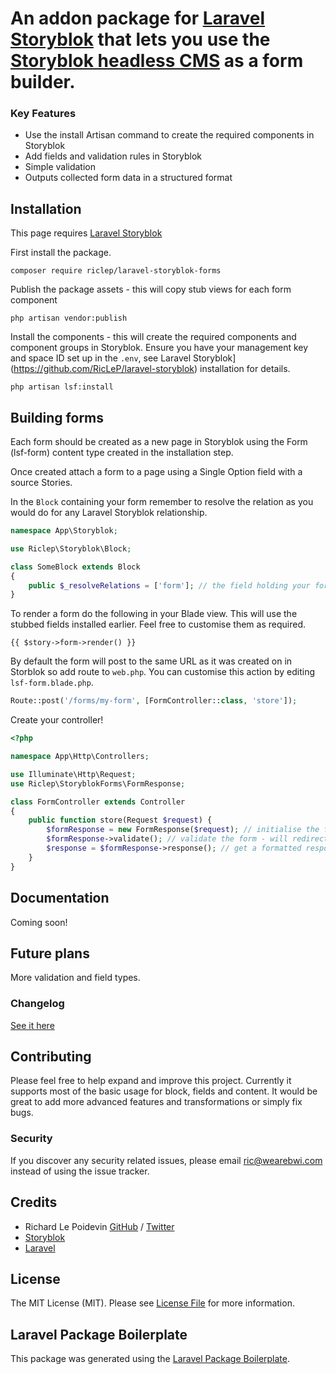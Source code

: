# An addon package for [Laravel Storyblok](https://github.com/RicLeP/laravel-storyblok) that lets you use the [Storyblok headless CMS](https://www.storyblok.com/) as a form builder.

### Key Features

- Use the install Artisan command to create the required components in Storyblok
- Add fields and validation rules in Storyblok
- Simple validation
- Outputs collected form data in a structured format

## Installation

This page requires [Laravel Storyblok](https://github.com/RicLeP/laravel-storyblok)

First install the package.

`composer require riclep/laravel-storyblok-forms`

Publish the package assets - this will copy stub views for each form component

`php artisan vendor:publish`

Install the components - this will create the required components and component groups in Storyblok. Ensure you have your management key and space ID set up in the `.env`, see Laravel Storyblok](https://github.com/RicLeP/laravel-storyblok) installation for details.

`php artisan lsf:install`

## Building forms

Each form should be created as a new page in Storyblok using the Form (lsf-form) content type created in the installation step.

Once created attach a form to a page using a Single Option field with a source Stories.

In the `Block` containing your form remember to resolve the relation as you would do for any Laravel Storyblok relationship.

```php
namespace App\Storyblok;

use Riclep\Storyblok\Block;

class SomeBlock extends Block
{
	public $_resolveRelations = ['form']; // the field holding your form
}
```

To render a form do the following in your Blade view. This will use the stubbed fields installed earlier. Feel free to customise them as required.

```blade
{{ $story->form->render() }}
```

By default the form will post to the same URL as it was created on in Storblok so add route to `web.php`. You can customise this action by editing `lsf-form.blade.php`.

```php
Route::post('/forms/my-form', [FormController::class, 'store']);
```

Create your controller!

```php
<?php

namespace App\Http\Controllers;

use Illuminate\Http\Request;
use Riclep\StoryblokForms\FormResponse;

class FormController extends Controller
{
    public function store(Request $request) {
		$formResponse = new FormResponse($request); // initialise the form
	    $formResponse->validate(); // validate the form - will redirect back with errors like normal
	    $response = $formResponse->response(); // get a formatted response of all the inputs
	}
}
```


## Documentation

Coming soon!

## Future plans

More validation and field types.

### Changelog

[See it here](CHANGELOG.md)

## Contributing

Please feel free to help expand and improve this project. Currently it supports most of the basic usage for block, fields and content. It would be great to add more advanced features and transformations or simply fix bugs.

### Security

If you discover any security related issues, please email ric@wearebwi.com instead of using the issue tracker.

## Credits

- Richard Le Poidevin [GitHub](https://github.com/riclep) / [Twitter](https://twitter.com/riclep)
- [Storyblok](https://www.storyblok.com/)
- [Laravel](https://laravel.com/)

## License

The MIT License (MIT). Please see [License File](LICENSE.md) for more information.

## Laravel Package Boilerplate

This package was generated using the [Laravel Package Boilerplate](https://laravelpackageboilerplate.com).
